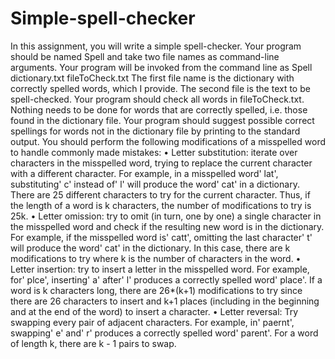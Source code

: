 # Simple-spell-checker
In this assignment, you will write a simple spell-checker. Your program should be named Spell and take two file names as command-line arguments. Your program will be invoked from the command line as 
                                  Spell dictionary.txt fileToCheck.txt
The first file name is the dictionary with correctly spelled words, which I provide. The second file is the text to be spell-checked. Your program should check all words in fileToCheck.txt. Nothing needs to be done for words that are correctly spelled, i.e. those found in the dictionary file. Your program should suggest possible correct spellings for words not in the dictionary file by printing to the standard output. You should perform the following modifications of a misspelled word to handle commonly made mistakes:
  • Letter substitution: iterate over characters in the misspelled word, trying to replace the current character with a different character. For example, in a misspelled word' lat', substituting' c' instead of' l' will produce the word' cat' in a dictionary. There are 25 different characters to try for the current character. Thus, if the length of a word is k characters, the number of modifications to try is 25k.
  • Letter omission: try to omit (in turn, one by one) a single character in the misspelled word and check if the resulting new word is in the dictionary. For example, if the misspelled word is' catt', omitting the last character' t' will produce the word' cat' in the dictionary. In this case, there are k modifications to try where k is the number of characters in the word.
  • Letter insertion: try to insert a letter in the misspelled word. For example, for' plce', inserting' a' after' l' produces a correctly spelled word' place'. If a word is k characters long, there are 26*(k+1) modifications to try since there are 26 characters to insert and k+1 places (including in the beginning and at the end of the word) to insert a character.
  • Letter reversal: Try swapping every pair of adjacent characters. For example, in' paernt', swapping' e' and' r' produces a correctly spelled word' parent'. For a word of length k, there are k - 1 pairs to swap.
